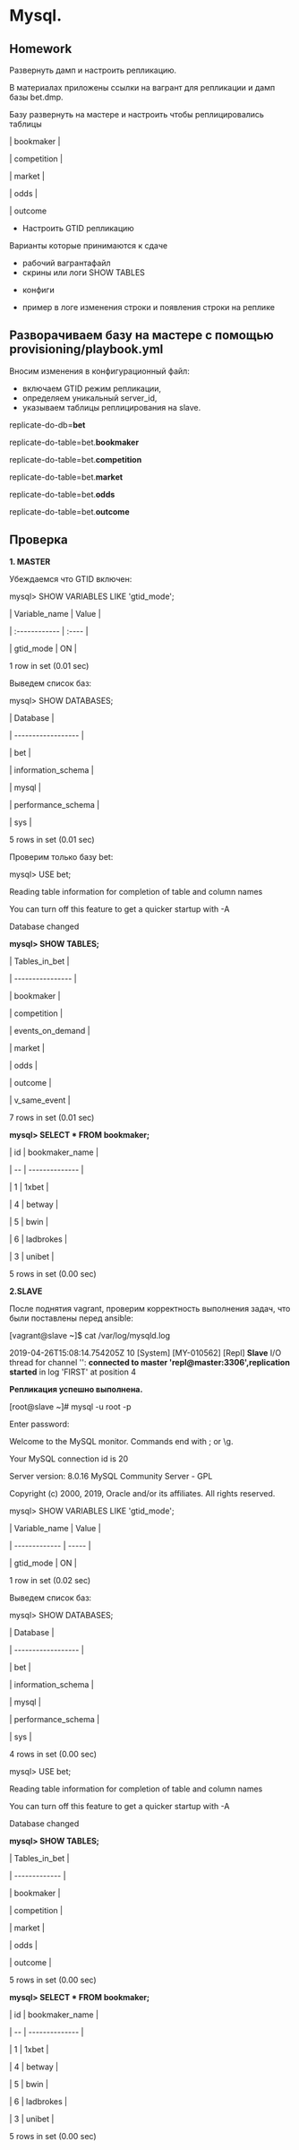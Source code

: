 # **Mysql.**

## **Homework**

Развернуть дамп и настроить репликацию.

В материалах приложены ссылки на вагрант для репликации и дамп базы bet.dmp.

Базу развернуть на мастере и настроить чтобы реплицировались таблицы

| bookmaker |

| competition |

| market |

| odds |

| outcome

* Настроить GTID репликацию

Варианты которые принимаются к сдаче
- рабочий вагрантафайл
- скрины или логи SHOW TABLES

* конфиги

* пример в логе изменения строки и появления строки на реплике


## **Разворачиваем базу на мастере с помощью provisioning/playbook.yml**

Вносим изменения в конфигурационный файл:
- включаем GTID режим репликации, 
- определяем уникальный server_id,
- указываем таблицы  реплицирования на slave.

replicate-do-db=**bet**

replicate-do-table=bet.**bookmaker**

replicate-do-table=bet.**competition**

replicate-do-table=bet.**market**

replicate-do-table=bet.**odds**

replicate-do-table=bet.**outcome**

## **Проверка**

**1. MASTER**

Убеждаемся что GTID включен:

mysql> SHOW VARIABLES LIKE 'gtid_mode';


| Variable_name | Value |

| :------------ | :---- |

| gtid_mode     | ON    |


1 row in set (0.01 sec)


Выведем список баз:

mysql> SHOW DATABASES;


| Database           |

| ------------------ |

| bet                |

| information_schema |

| mysql              |

| performance_schema |

| sys                |


5 rows in set (0.01 sec)

Проверим только базу bet:

mysql> USE bet;

Reading table information for completion of table and column names

You can turn off this feature to get a quicker startup with -A

Database changed

**mysql> SHOW TABLES;**


| Tables_in_bet    |

| ---------------- |

| bookmaker        |

| competition      |

| events_on_demand |

| market           |

| odds             |

| outcome          |

| v_same_event     |


7 rows in set (0.01 sec)


**mysql> SELECT * FROM bookmaker;**


| id | bookmaker_name |

| -- | -------------- |

|  1 | 1xbet          |

|  4 | betway         |

|  5 | bwin           |

|  6 | ladbrokes      |

|  3 | unibet         |


5 rows in set (0.00 sec)



**2.SLAVE**

После поднятия vagrant, проверим корректность выполнения задач, что были поставлены перед ansible:

[vagrant@slave ~]$  cat /var/log/mysqld.log

2019-04-26T15:08:14.754205Z 10 [System] [MY-010562] [Repl] **Slave** I/O thread for channel '': **connected to master 'repl@master:3306',replication started** in log 'FIRST' at position 4

**Репликация успешно выполнена.**

[root@slave ~]# mysql -u root -p

Enter password: 

Welcome to the MySQL monitor.  Commands end with ; or \g.

Your MySQL connection id is 20

Server version: 8.0.16 MySQL Community Server - GPL

Copyright (c) 2000, 2019, Oracle and/or its affiliates. All rights reserved.

mysql> SHOW VARIABLES LIKE 'gtid_mode';


| Variable_name | Value |

| ------------- | ----- |

| gtid_mode     | ON    |


1 row in set (0.02 sec)

Выведем список баз:

mysql> SHOW DATABASES;


| Database           |

| ------------------ |

| bet                |

| information_schema |

| mysql              |

| performance_schema |

| sys                |


4 rows in set (0.00 sec)

mysql> USE bet;

Reading table information for completion of table and column names

You can turn off this feature to get a quicker startup with -A

Database changed

**mysql> SHOW TABLES;**


| Tables_in_bet |

| ------------- |

| bookmaker     |

| competition   |

| market        |

| odds          |

| outcome       |


5 rows in set (0.00 sec)

**mysql> SELECT * FROM bookmaker;**


| id | bookmaker_name |

| -- | -------------- |

|  1 | 1xbet          |

|  4 | betway         |

|  5 | bwin           |

|  6 | ladbrokes      |

|  3 | unibet         |


5 rows in set (0.00 sec)


